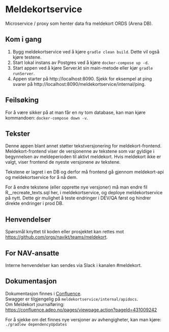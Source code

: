 # Meldekortservice

Microservice / proxy som henter data fra meldekort ORDS (Arena DB).

## Kom i gang
1. Bygg meldekortservice ved å kjøre `gradle clean build`. Dette vil også kjøre testene.
2. Start lokal instans av Postgres ved å kjøre `docker-compose up -d`.
3. Start appen ved å kjøre Server.kt sin main-metode eller kjør `gradle runServer`.
4. Appen starter på http://localhost:8090. Sjekk for eksempel at ping svarer på http://localhost:8090/meldekortservice/internal/ping.

## Feilsøking
For å være sikker på at man får en ny tom database, kan man kjøre kommandoen: `docker-compose down -v`.

## Tekster
Denne appen blant annet støtter tekstversjonering for meldekort-frontend.
Meldekort-frontend viser de versjonenne av tekstene som var gyldige i begynnelsen av meldeperioden til aktivt
meldekort. Hvis meldekort ikke er valgt, viser frontend de nyeste versjonene av tekstene.

Tekstene er lagret i en DB og derfor må frontend gå gjennom meldekort-api og meldekortservice for å nå dem.

For å endre tekstene (eller opprette nye versjoner) må man endre fil R__recreate_texts.sql her, i meldekortservice, og
deploye meldekortservice på nytt.
Dette gir mulighet å teste endringer i DEV/QA først og hindrer direkte endringer i prod DB.

## Henvendelser
Spørsmål knyttet til koden eller prosjektet kan rettes mot https://github.com/orgs/navikt/teams/meldekort.

## For NAV-ansatte
Interne henvendelser kan sendes via Slack i kanalen #meldekort.

## Dokumentasjon
Dokumentasjon finnes i [Confluence](https://confluence.adeo.no/display/TMP/Meldekort-api).  
Swagger er tilgjengelig på `meldekortservice/internal/apidocs`.  
Om Meldekort journalføring: https://confluence.adeo.no/pages/viewpage.action?pageId=431009242

For å sjekke om det finnes nye versjoner av avhengigheter, kan man kjøre: `./gradlew dependencyUpdates`
